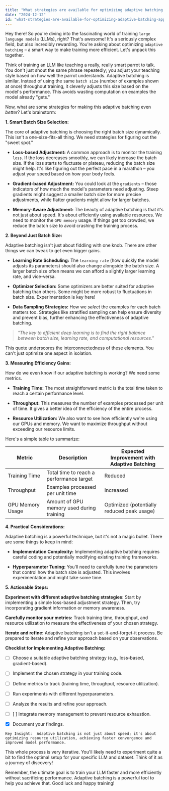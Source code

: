 ```yaml
---
title: "What strategies are available for optimizing adaptive batching approaches in training large language models, and what are the potential efficiency gains?"
date: "2024-12-12"
id: "what-strategies-are-available-for-optimizing-adaptive-batching-approaches-in-training-large-language-models-and-what-are-the-potential-efficiency-gains"
---
```


Hey there!  So you're diving into the fascinating world of training `large language models` (LLMs), right?  That's awesome! It's a seriously complex field, but also incredibly rewarding.  You're asking about optimizing `adaptive batching` – a smart way to make training more efficient. Let's unpack this together.

Think of training an LLM like teaching a really, really smart parrot to talk.  You don't just shout the same phrase repeatedly; you adjust your teaching style based on how well the parrot understands.  Adaptive batching is similar.  Instead of using the same `batch size` (number of examples shown at once) throughout training, it cleverly adjusts this size based on the model's performance.  This avoids wasting computation on examples the model already "gets."

Now, what are some strategies for making this adaptive batching even *better*?  Let's brainstorm:

**1.  Smart Batch Size Selection:**

The core of adaptive batching is choosing the right batch size dynamically. This isn't a one-size-fits-all thing.  We need strategies for figuring out the "sweet spot."

*   **Loss-based Adjustment:**  A common approach is to monitor the training `loss`. If the loss decreases smoothly, we can likely increase the batch size. If the loss starts to fluctuate or plateau, reducing the batch size might help.  It's like figuring out the perfect pace in a marathon – you adjust your speed based on how your body feels.

*   **Gradient-based Adjustment:**  You could look at the `gradients` – those indicators of how much the model's parameters need adjusting.  Steep gradients might suggest a smaller batch size for more precise adjustments, while flatter gradients might allow for larger batches.

*   **Memory-Aware Adjustment:**  The beauty of adaptive batching is that it's not just about speed. It's about efficiently using available resources. We need to monitor the `GPU memory` usage. If things get too crowded, we reduce the batch size to avoid crashing the training process.

**2.  Beyond Just Batch Size:**

Adaptive batching isn't just about fiddling with one knob. There are other things we can tweak to get even bigger gains.

*   **Learning Rate Scheduling:**  The `learning rate` (how quickly the model adjusts its parameters) should also change alongside the batch size. A larger batch size often means we can afford a slightly larger learning rate, and vice-versa.

*   **Optimizer Selection:**  Some optimizers are better suited for adaptive batching than others. Some might be more robust to fluctuations in batch size. Experimentation is key here!

*   **Data Sampling Strategies:**  How we *select* the examples for each batch matters too.  Strategies like stratified sampling can help ensure diversity and prevent bias, further enhancing the effectiveness of adaptive batching.


> *"The key to efficient deep learning is to find the right balance between batch size, learning rate, and computational resources."*

This quote underscores the interconnectedness of these elements.  You can't just optimize one aspect in isolation.

**3.  Measuring Efficiency Gains:**

How do we even know if our adaptive batching is working? We need some metrics.

*   **Training Time:**  The most straightforward metric is the total time taken to reach a certain performance level.

*   **Throughput:**  This measures the number of examples processed per unit of time.  It gives a better idea of the efficiency of the entire process.

*   **Resource Utilization:**  We also want to see how efficiently we're using our GPUs and memory. We want to maximize throughput without exceeding our resource limits.

Here's a simple table to summarize:

| Metric           | Description                                         | Expected Improvement with Adaptive Batching |
|--------------------|-----------------------------------------------------|-------------------------------------------|
| Training Time     | Total time to reach a performance target            | Reduced                                    |
| Throughput        | Examples processed per unit time                     | Increased                                   |
| GPU Memory Usage | Amount of GPU memory used during training            | Optimized (potentially reduced peak usage) |


**4.  Practical Considerations:**

Adaptive batching is a powerful technique, but it's not a magic bullet. There are some things to keep in mind:

*   **Implementation Complexity:**  Implementing adaptive batching requires careful coding and potentially modifying existing training frameworks.

*   **Hyperparameter Tuning:** You'll need to carefully tune the parameters that control how the batch size is adjusted. This involves experimentation and might take some time.


**5.  Actionable Steps:**

**Experiment with different adaptive batching strategies:** Start by implementing a simple loss-based adjustment strategy.  Then, try incorporating gradient information or memory awareness.


**Carefully monitor your metrics:**  Track training time, throughput, and resource utilization to measure the effectiveness of your chosen strategy.


**Iterate and refine:** Adaptive batching isn't a set-it-and-forget-it process. Be prepared to iterate and refine your approach based on your observations.


**Checklist for Implementing Adaptive Batching:**

- [ ] Choose a suitable adaptive batching strategy (e.g., loss-based, gradient-based).
- [ ] Implement the chosen strategy in your training code.
- [ ] Define metrics to track (training time, throughput, resource utilization).
- [ ] Run experiments with different hyperparameters.
- [ ] Analyze the results and refine your approach.
- [ ] [ ] Integrate memory management to prevent resource exhaustion.
- [x] Document your findings.


```
Key Insight:  Adaptive batching is not just about speed; it's about optimizing resource utilization, achieving faster convergence and improved model performance.
```


This whole process is very iterative. You'll likely need to experiment quite a bit to find the optimal setup for your specific LLM and dataset. Think of it as a journey of discovery!


Remember, the ultimate goal is to train your LLM faster and more efficiently without sacrificing performance. Adaptive batching is a powerful tool to help you achieve that.  Good luck and happy training!
